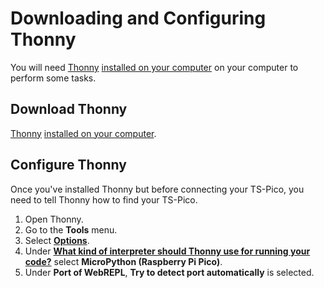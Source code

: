 # Downloading and Configuring Thonny

You will need [Thonny](https://thonny.org/) [installed on your computer](https://projects.raspberrypi.org/en/projects/getting-started-with-the-pico/2) on your computer to perform some tasks.

## Download Thonny

[Thonny](https://thonny.org/) [installed on your computer](https://projects.raspberrypi.org/en/projects/getting-started-with-the-pico/2). 

## Configure Thonny
Once you've installed Thonny but before connecting your TS-Pico, you need to tell Thonny how to find your TS-Pico.

1. Open Thonny.
2. Go to the **Tools** menu.
3. Select [**Options**](images/options-dialog.png).
4. Under [**What kind of interpreter should Thonny use for running your code?**](images/select-interpeter.png) select **MicroPython (Raspberry Pi Pico)**.
5. Under **Port of WebREPL**, **Try to detect port automatically** is selected.
